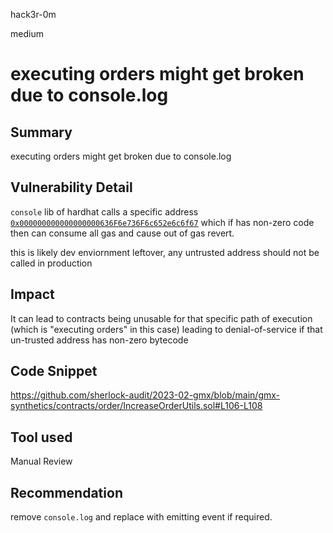hack3r-0m

medium

# executing orders might get broken due to console.log

## Summary

executing orders might get broken due to console.log

## Vulnerability Detail

`console` lib of hardhat calls a specific address [`0x000000000000000000636F6e736F6c652e6c6f67`](https://github.com/NomicFoundation/hardhat/blob/main/packages/hardhat-core/console.sol#L5)  which if has non-zero code then can consume all gas and cause out of gas revert.

this is likely dev enviornment leftover, any untrusted address should not be called in production

## Impact

It can lead to contracts being unusable for that specific path of execution (which is "executing orders" in this case) leading to denial-of-service if that un-trusted address has non-zero bytecode

## Code Snippet

https://github.com/sherlock-audit/2023-02-gmx/blob/main/gmx-synthetics/contracts/order/IncreaseOrderUtils.sol#L106-L108

## Tool used

Manual Review

## Recommendation

remove `console.log` and replace with emitting event if required.

